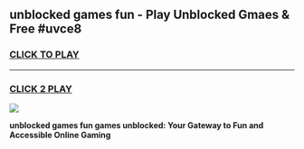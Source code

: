 
## unblocked games fun - Play Unblocked Gmaes & Free #uvce8
<h3>
<a href="https://news.freeplayer.one?title=unblocked_games_fun&ref=24F">CLICK TO PLAY</a></h3>
<hr>

<h3>
<a href="https://news.freeplayer.one?title=unblocked_games_fun&ref=24F">CLICK 2 PLAY</a>
  
</h3>

<a href="https://news.freeplayer.one?title=unblocked_games_fun&ref=24F/"><img src="https://clearcache.store/games.png"></a>


**unblocked games fun games unblocked: Your Gateway to Fun and Accessible Online Gaming**
